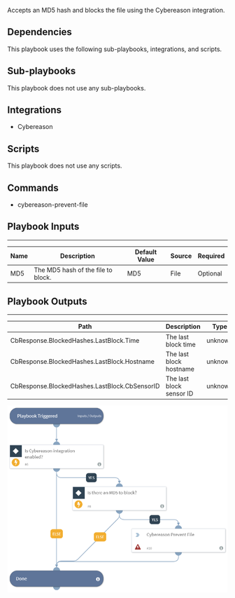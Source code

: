 Accepts an MD5 hash and blocks the file using the Cybereason integration.

## Dependencies
This playbook uses the following sub-playbooks, integrations, and scripts.

## Sub-playbooks
This playbook does not use any sub-playbooks.

## Integrations
* Cybereason

## Scripts
This playbook does not use any scripts.

## Commands
* cybereason-prevent-file

## Playbook Inputs
---

| **Name** | **Description** | **Default Value** | **Source** | **Required** |
| --- | --- | --- | --- | --- |
| MD5 | The MD5 hash of the file to block. | MD5 | File | Optional |

## Playbook Outputs
---

| **Path** | **Description** | **Type** |
| --- | --- | --- |
| CbResponse.BlockedHashes.LastBlock.Time | The last block time | unknown |
| CbResponse.BlockedHashes.LastBlock.Hostname | The last block hostname | unknown |
| CbResponse.BlockedHashes.LastBlock.CbSensorID | The last block sensor ID | unknown |

![Block_File_Cybereason](https://github.com/ElazarK/content-docs/blob/master/images/playbooks/Block_File_Cybereason.png)
